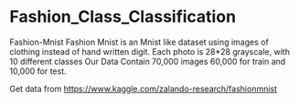 # Fashion_Class_Classification
  Fashion-Mnist Fashion Mnist is an Mnist like dataset using images of clothing instead of hand written digit. Each photo is 28*28 grayscale, with 10 different classes  Our Data     Contain 70,000 images 60,000 for train and 10,000 for test.
  
  Get data from https://www.kaggle.com/zalando-research/fashionmnist
